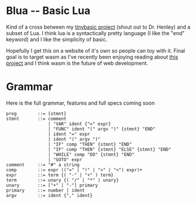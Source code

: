 # Blua -- Basic Lua

Kind of a cross between my [tinybasic project](https://github.com/gavinbm/tinybasic) (shout out to Dr. Henley) and a subset of Lua. I think lua is a syntactically pretty language (I like the "end" keyword) and I like the simplicity of basic.

Hopefully I get this on a website of it's own so people can toy with it. Final goal is to target wasm as I've recently been enjoying reading about [this project](https://blog.scottlogic.com/2019/05/17/webassembly-compiler.html) and I think wasm is the future of web development.

# Grammar
Here is the full grammar, features and full specs coming soon
```
prog        ::= {stmnt}
stmnt       ::= comment
                | "VAR" ident {"=" expr}
                | "FUNC" ident "(" argv ")" {stmnt} "END" 
                | ident "=" expr
                | ident "(" argv ")"
                | "IF" comp "THEN" {stmnt} "END"
                | "IF" comp "THEN" {stmnt} "ELSE" {stmnt} "END"
                | "WHILE" comp "DO" {stmnt} "END"
                | "GOTO" expr
comment     ::= "#" a string
comp        ::= expr (("=" | "!" | ">" | "<") expr)+
expr        ::= term {( "-" | "+" ) term}
term        ::= unary {( "/" | "*" ) unary}
unary       ::= ["+" | "-"] primary
primary     ::= number | ident
argv        ::= ident {"," ident}
```